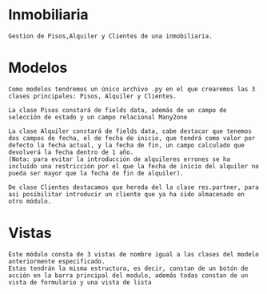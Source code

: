 # Inmobiliaria
    Gestion de Pisos,Alquiler y Clientes de una inmobiliaria.

# Modelos
    Como modelos tendremos un único archivo .py en el que crearemos las 3 clases principales: Pisos, Alquiler y Clientes.

    La clase Pisos constará de fields data, además de un campo de selección de estado y un campo relacional Many2one

    La clase Alquiler constará de fields data, cabe destacar que tenemos dos campos de fecha, el de fecha de inicio, que tendrá como valor por defecto la fecha actual, y la fecha de fin, un campo calculado que devolverá la fecha dentro de 1 año.
    (Nota: para evitar la introducción de alquileres errones se ha incluído una restricción por el que la fecha de inicio del alquiler no pueda ser mayor que la fecha de fin de alquiler).

    De clase Clientes destacamos que hereda del la clase res.partner, para asi posibilitar introducir un cliente que ya ha sido almacenado en otro módulo.


# Vistas

    Este módulo consta de 3 vistas de nombre igual a las clases del modelo anteriormente especificado.
    Estas tendrán la misma estructura, es decir, constan de un botón de acción en la barra principal del modulo, además todas constan de un vista de formulario y una vista de lista
